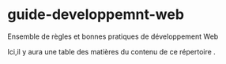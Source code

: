 # guide-developpemnt-web
Ensemble de règles  et bonnes pratiques de développement Web

Ici,il y aura une table des matières du contenu de ce répertoire .
